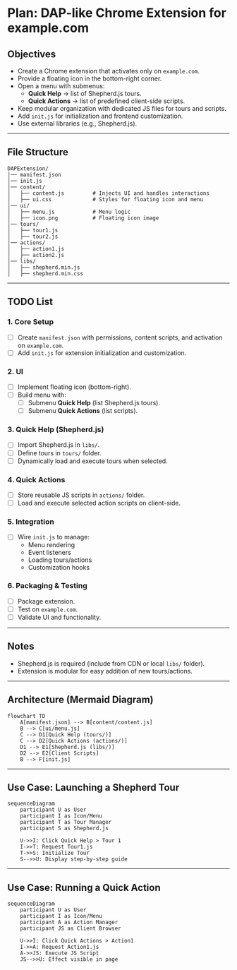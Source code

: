 # Plan: DAP-like Chrome Extension for example.com

## Objectives
- Create a Chrome extension that activates only on `example.com`.
- Provide a floating icon in the bottom-right corner.
- Open a menu with submenus:
  - **Quick Help** → list of Shepherd.js tours.
  - **Quick Actions** → list of predefined client-side scripts.
- Keep modular organization with dedicated JS files for tours and scripts.
- Add `init.js` for initialization and frontend customization.
- Use external libraries (e.g., Shepherd.js).

---

## File Structure
```
DAPExtension/
│── manifest.json
│── init.js
│── content/
│   ├── content.js         # Injects UI and handles interactions
│   ├── ui.css             # Styles for floating icon and menu
│── ui/
│   ├── menu.js            # Menu logic
│   ├── icon.png           # Floating icon image
│── tours/
│   ├── tour1.js
│   ├── tour2.js
│── actions/
│   ├── action1.js
│   ├── action2.js
│── libs/
│   ├── shepherd.min.js
│   ├── shepherd.min.css
```

---

## TODO List

### 1. Core Setup
- [ ] Create `manifest.json` with permissions, content scripts, and activation on `example.com`.
- [ ] Add `init.js` for extension initialization and customization.

### 2. UI
- [ ] Implement floating icon (bottom-right).
- [ ] Build menu with:
  - [ ] Submenu **Quick Help** (list Shepherd.js tours).
  - [ ] Submenu **Quick Actions** (list scripts).

### 3. Quick Help (Shepherd.js)
- [ ] Import Shepherd.js in `libs/`.
- [ ] Define tours in `tours/` folder.
- [ ] Dynamically load and execute tours when selected.

### 4. Quick Actions
- [ ] Store reusable JS scripts in `actions/` folder.
- [ ] Load and execute selected action scripts on client-side.

### 5. Integration
- [ ] Wire `init.js` to manage:
  - Menu rendering
  - Event listeners
  - Loading tours/actions
  - Customization hooks

### 6. Packaging & Testing
- [ ] Package extension.
- [ ] Test on `example.com`.
- [ ] Validate UI and functionality.

---

## Notes
- Shepherd.js is required (include from CDN or local `libs/` folder).
- Extension is modular for easy addition of new tours/actions.

---

## Architecture (Mermaid Diagram)
```mermaid
flowchart TD
    A[manifest.json] --> B[content/content.js]
    B --> C[ui/menu.js]
    C --> D1[Quick Help (tours/)]
    C --> D2[Quick Actions (actions/)]
    D1 --> E1[Shepherd.js (libs/)]
    D2 --> E2[Client Scripts]
    B --> F[init.js]
```

---

## Use Case: Launching a Shepherd Tour
```mermaid
sequenceDiagram
    participant U as User
    participant I as Icon/Menu
    participant T as Tour Manager
    participant S as Shepherd.js

    U->>I: Click Quick Help > Tour 1
    I->>T: Request Tour1.js
    T->>S: Initialize Tour
    S-->>U: Display step-by-step guide
```

---

## Use Case: Running a Quick Action
```mermaid
sequenceDiagram
    participant U as User
    participant I as Icon/Menu
    participant A as Action Manager
    participant JS as Client Browser

    U->>I: Click Quick Actions > Action1
    I->>A: Request Action1.js
    A->>JS: Execute JS Script
    JS-->>U: Effect visible in page
```